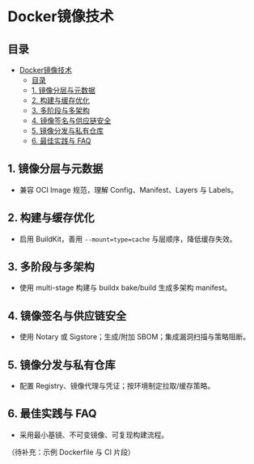# Docker镜像技术

## 目录

- [Docker镜像技术](#docker镜像技术)
  - [目录](#目录)
  - [1. 镜像分层与元数据](#1-镜像分层与元数据)
  - [2. 构建与缓存优化](#2-构建与缓存优化)
  - [3. 多阶段与多架构](#3-多阶段与多架构)
  - [4. 镜像签名与供应链安全](#4-镜像签名与供应链安全)
  - [5. 镜像分发与私有仓库](#5-镜像分发与私有仓库)
  - [6. 最佳实践与 FAQ](#6-最佳实践与-faq)

## 1. 镜像分层与元数据

- 兼容 OCI Image 规范，理解 Config、Manifest、Layers 与 Labels。

## 2. 构建与缓存优化

- 启用 BuildKit，善用 `--mount=type=cache` 与层顺序，降低缓存失效。

## 3. 多阶段与多架构

- 使用 multi-stage 构建与 buildx bake/build 生成多架构 manifest。

## 4. 镜像签名与供应链安全

- 使用 Notary 或 Sigstore；生成/附加 SBOM；集成漏洞扫描与策略阻断。

## 5. 镜像分发与私有仓库

- 配置 Registry、镜像代理与凭证；按环境制定拉取/缓存策略。

## 6. 最佳实践与 FAQ

- 采用最小基镜、不可变镜像、可复现构建流程。

（待补充：示例 Dockerfile 与 CI 片段）

